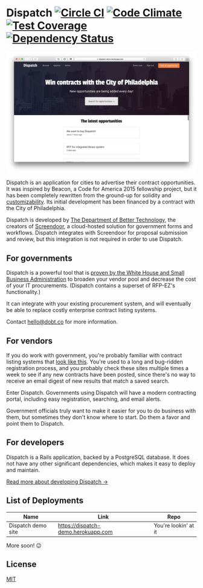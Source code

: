 Dispatch [![Circle CI](https://circleci.com/gh/dobtco/dispatch.svg?style=shield)](https://circleci.com/gh/dobtco/dispatch) [![Code Climate](https://codeclimate.com/github/dobtco/dispatch/badges/gpa.svg)](https://codeclimate.com/github/dobtco/dispatch) [![Test Coverage](https://codeclimate.com/github/dobtco/dispatch/badges/coverage.svg)](https://codeclimate.com/github/dobtco/dispatch/coverage) [![Dependency Status](https://gemnasium.com/badges/github.com/dobtco/dispatch.svg)](https://gemnasium.com/github.com/dobtco/dispatch)
====

![screenshot of Dispatch home page](docs/screenshot.png)

Dispatch is an application for cities to advertise their contract opportunities. It was inspired by Beacon, a Code for America 2015 fellowship project, but it has been completely rewritten from the ground-up for solidity and [customizability](docs/customization.md). Its initial development has been financed by a contract with the City of Philadelphia.

Dispatch is developed by [The Department of Better Technology](https://www.dobt.co/screendoor/), the creators of [Screendoor](https://www.dobt.co/screendoor/), a cloud-hosted solution for government forms and workflows. Dispatch integrates with Screendoor for proposal submission and review, but this integration is not required in order to use Dispatch.

## For governments

Dispatch is a powerful tool that is [proven by the White House and Small Business Administration](https://www.whitehouse.gov/blog/2013/05/15/rfp-ez-delivers-savings-taxpayers-new-opportunities-small-business) to broaden your vendor pool and decrease the cost of your IT procurements. (Dispatch contains a superset of RFP-EZ's functionality.)

It can integrate with your existing procurement system, and will eventually be able to replace costly enterprise contract listing systems.

Contact [hello@dobt.co](mailto:hello@dobt.co) for more information.

## For vendors

If you do work with government, you're probably familiar with contract listing systems that [look like this](https://dobt-captured.s3.amazonaws.com/ajb/Construction_Opportunities__Contracting_Opportunities__City_of_Oakland__California_2016-04-25_11-48-24.png). You're used to a long and bug-ridden registration process, and you probably check these sites multiple times a week to see if any new contracts have been posted, since there's no way to receive an email digest of new results that match a saved search.

Enter Dispatch. Governments using Dispatch will have a modern contracting portal, including easy registration, searching, and email alerts.

Government officials truly want to make it easier for you to do business with them, but sometimes they don't know where to start. Do them a favor and point them to Dispatch.

## For developers

Dispatch is a Rails application, backed by a PostgreSQL database. It does not have any other significant dependencies, which makes it easy to deploy and maintain.

[Read more about developing Dispatch &rarr;](docs/setting_up_a_development_environment.md)

## List of Deployments

| Name | Link | Repo |
| --- | --- | --- |
| Dispatch demo site | https://dispatch-demo.herokuapp.com | You're lookin' at it |

More soon! :wink:

## License

[MIT](http://dobtco.mit-license.org)
